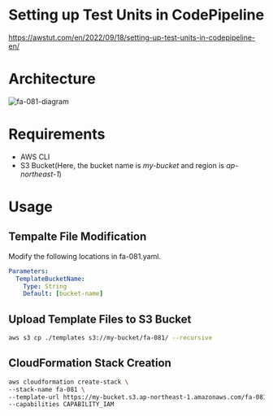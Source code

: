 # Setting up Test Units in CodePipeline

https://awstut.com/en/2022/09/18/setting-up-test-units-in-codepipeline-en/

# Architecture

![fa-081-diagram](https://user-images.githubusercontent.com/84276199/204130068-d43c5947-e511-4766-83b9-4abdb37d9103.png)

# Requirements

* AWS CLI
* S3 Bucket(Here, the bucket name is *my-bucket* and region is *ap-northeast-1*)

# Usage

## Tempalte File Modification

Modify the following locations in fa-081.yaml.

```yaml
Parameters:
  TemplateBucketName:
    Type: String
    Default: [bucket-name]
```

## Upload  Template Files to S3 Bucket

```bash
aws s3 cp ./templates s3://my-bucket/fa-081/ --recursive
```

## CloudFormation Stack Creation

```bash
aws cloudformation create-stack \
--stack-name fa-081 \
--template-url https://my-bucket.s3.ap-northeast-1.amazonaws.com/fa-081/fa-081.yaml \
--capabilities CAPABILITY_IAM
```
